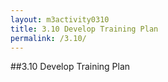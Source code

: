 ```yaml
---
layout: m3activity0310
title: 3.10 Develop Training Plan	
permalink: /3.10/
---
```

##3.10 Develop Training Plan		

